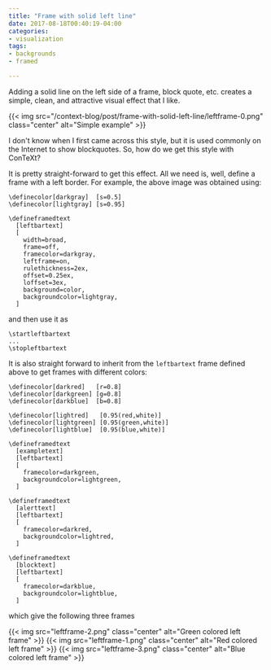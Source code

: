 ```yaml
---
title: "Frame with solid left line"
date: 2017-08-18T00:40:19-04:00
categories:
- visualization
tags:
- backgrounds
- framed

---
```


Adding a solid line on the left side of a frame, block quote, etc. creates a
simple, clean, and attractive visual effect that I like. 

{{< img src="/context-blog/post/frame-with-solid-left-line/leftframe-0.png" class="center" alt="Simple example" >}}

I don't know when I first came across this style, but it is used commonly on
the Internet to show blockquotes. So, how do we get this style with ConTeXt?

<!--more-->

It is pretty straight-forward to get this effect. All we need is, well,
define a frame with a left border. For example, the above image was obtained
using:

<!--
\definecolor[darkgray]  [s=0.5]
\definecolor[lightgray] [s=0.95]

\defineframedtext
  [leftbartext]
  [
    width=broad,
    frame=off,
    framecolor=darkgray,
    leftframe=on,
    rulethickness=2ex,
    offset=0.25ex,
    loffset=3ex, 
    background=color,
    backgroundcolor=lightgray,
  ]
-->

<pre><code><span class="Identifier">\definecolor</span><span class="Delimiter">[</span><span class="Type">darkgray</span><span class="Delimiter">]  [</span><span class="Type">s=0.5</span><span class="Delimiter">]</span>
<span class="Identifier">\definecolor</span><span class="Delimiter">[</span><span class="Type">lightgray</span><span class="Delimiter">] [</span><span class="Type">s=0.95</span><span class="Delimiter">]</span>

<span class="Identifier">\defineframedtext</span>
<span class="Identifier">  </span><span class="Delimiter">[</span><span class="Type">leftbartext</span><span class="Delimiter">]</span>
<span class="Delimiter">  [</span>
<span class="Type">    width=broad,</span>
<span class="Type">    frame=off,</span>
<span class="Type">    framecolor=darkgray,</span>
<span class="Type">    leftframe=on,</span>
<span class="Type">    rulethickness=2ex,</span>
<span class="Type">    offset=0.25ex,</span>
<span class="Type">    loffset=3ex, </span>
<span class="Type">    background=color,</span>
<span class="Type">    backgroundcolor=lightgray,</span>
<span class="Type">  </span><span class="Delimiter">]</span>
</code></pre>

and then use it as

<!--
\startleftbartext
...
\stopleftbartext
-->

<pre><code><span class="Keyword">\startleftbartext</span>
...
<span class="Keyword">\stopleftbartext</span>
</code></pre>

It is also straight forward to inherit from the `leftbartext` frame defined
above to get frames with different colors:


<!--
\definecolor[darkred]   [r=0.8]
\definecolor[darkgreen] [g=0.8]
\definecolor[darkblue]  [b=0.8]

\definecolor[lightred]   [0.95(red,white)]
\definecolor[lightgreen] [0.95(green,white)]
\definecolor[lightblue]  [0.95(blue,white)]

\defineframedtext
  [exampletext]
  [leftbartext]
  [
    framecolor=darkgreen,
    backgroundcolor=lightgreen,
  ]

\defineframedtext
  [alerttext]
  [leftbartext]
  [
    framecolor=darkred,
    backgroundcolor=lightred,
  ]

\defineframedtext
  [blocktext]
  [leftbartext]
  [
    framecolor=darkblue,
    backgroundcolor=lightblue,
  ]

-->

<pre><code><span class="Identifier">\definecolor</span><span class="Delimiter">[</span><span class="Type">darkred</span><span class="Delimiter">]   [</span><span class="Type">r=0.8</span><span class="Delimiter">]</span>
<span class="Identifier">\definecolor</span><span class="Delimiter">[</span><span class="Type">darkgreen</span><span class="Delimiter">] [</span><span class="Type">g=0.8</span><span class="Delimiter">]</span>
<span class="Identifier">\definecolor</span><span class="Delimiter">[</span><span class="Type">darkblue</span><span class="Delimiter">]  [</span><span class="Type">b=0.8</span><span class="Delimiter">]</span>

<span class="Identifier">\definecolor</span><span class="Delimiter">[</span><span class="Type">lightred</span><span class="Delimiter">]   [</span><span class="Type">0.95(red,white)</span><span class="Delimiter">]</span>
<span class="Identifier">\definecolor</span><span class="Delimiter">[</span><span class="Type">lightgreen</span><span class="Delimiter">] [</span><span class="Type">0.95(green,white)</span><span class="Delimiter">]</span>
<span class="Identifier">\definecolor</span><span class="Delimiter">[</span><span class="Type">lightblue</span><span class="Delimiter">]  [</span><span class="Type">0.95(blue,white)</span><span class="Delimiter">]</span>

<span class="Identifier">\defineframedtext</span>
<span class="Identifier">  </span><span class="Delimiter">[</span><span class="Type">exampletext</span><span class="Delimiter">]</span>
<span class="Delimiter">  [</span><span class="Type">leftbartext</span><span class="Delimiter">]</span>
<span class="Delimiter">  [</span>
<span class="Type">    framecolor=darkgreen,</span>
<span class="Type">    backgroundcolor=lightgreen,</span>
<span class="Type">  </span><span class="Delimiter">]</span>

<span class="Identifier">\defineframedtext</span>
<span class="Identifier">  </span><span class="Delimiter">[</span><span class="Type">alerttext</span><span class="Delimiter">]</span>
<span class="Delimiter">  [</span><span class="Type">leftbartext</span><span class="Delimiter">]</span>
<span class="Delimiter">  [</span>
<span class="Type">    framecolor=darkred,</span>
<span class="Type">    backgroundcolor=lightred,</span>
<span class="Type">  </span><span class="Delimiter">]</span>

<span class="Identifier">\defineframedtext</span>
<span class="Identifier">  </span><span class="Delimiter">[</span><span class="Type">blocktext</span><span class="Delimiter">]</span>
<span class="Delimiter">  [</span><span class="Type">leftbartext</span><span class="Delimiter">]</span>
<span class="Delimiter">  [</span>
<span class="Type">    framecolor=darkblue,</span>
<span class="Type">    backgroundcolor=lightblue,</span>
<span class="Type">  </span><span class="Delimiter">]</span>
</code></pre>

which give the following three frames

{{< img src="leftframe-2.png" class="center" alt="Green colored left frame" >}}
{{< img src="leftframe-1.png" class="center" alt="Red colored left frame" >}}
{{< img src="leftframe-3.png" class="center" alt="Blue colored left frame" >}}

